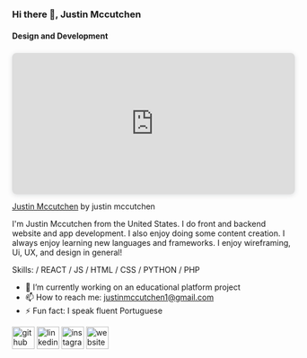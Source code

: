### Hi there 👋, Justin Mccutchen
#### Design and Development
<div style="position: relative; width: 100%; height: 0; padding-top: 50.0000%;
 padding-bottom: 0; box-shadow: 0 2px 8px 0 rgba(63,69,81,0.16); margin-top: 1.6em; margin-bottom: 0.9em; overflow: hidden;
 border-radius: 8px; will-change: transform;">
  <iframe loading="lazy" style="position: absolute; width: 100%; height: 100%; top: 0; left: 0; border: none; padding: 0;margin: 0;"
    src="https:&#x2F;&#x2F;www.canva.com&#x2F;design&#x2F;DAGECEBWvsY&#x2F;OstPLNx5MN-faarE6LIB7w&#x2F;view?embed" allowfullscreen="allowfullscreen" allow="fullscreen">
  </iframe>
</div>
<a href="https:&#x2F;&#x2F;www.canva.com&#x2F;design&#x2F;DAGECEBWvsY&#x2F;OstPLNx5MN-faarE6LIB7w&#x2F;view?utm_content=DAGECEBWvsY&amp;utm_campaign=designshare&amp;utm_medium=embeds&amp;utm_source=link" target="_blank" rel="noopener">Justin Mccutchen</a> by justin mccutchen

I'm Justin Mccutchen from the United States. I do front and backend website and app development. I also enjoy doing some content creation. I always enjoy learning new languages and frameworks. I enjoy wireframing, Ui, UX, and design in general!

Skills: / REACT / JS / HTML / CSS / PYTHON / PHP 

- 🔭 I’m currently working on an educational platform project 
- 📫 How to reach me: justinmccutchen1@gmail.com 
- ⚡ Fun fact: I speak fluent Portuguese 


[<img src='https://cdn.jsdelivr.net/npm/simple-icons@3.0.1/icons/github.svg' alt='github' height='40'>](https://github.com/Mccutchencode)  [<img src='https://cdn.jsdelivr.net/npm/simple-icons@3.0.1/icons/linkedin.svg' alt='linkedin' height='40'>](https://www.linkedin.com/in/justinmccutchen/)  [<img src='https://cdn.jsdelivr.net/npm/simple-icons@3.0.1/icons/instagram.svg' alt='instagram' height='40'>](https://www.instagram.com/justin_mccutchen1/)  [<img src='https://cdn.jsdelivr.net/npm/simple-icons@3.0.1/icons/icloud.svg' alt='website' height='40'>](www.justinmccutchen.com)  
